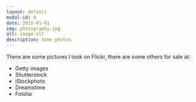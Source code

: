 ```yaml
---
layout: default
modal-id: 8
date: 2015-01-01
img: photography.jpg
alt: image-alt
description: Some photos
---
```


There are some pictures I took on Flickr, there are some others for sale at:

- Getty images
- Shutterstock
- iStockphoto
- Dreamstime
- Fotolia
